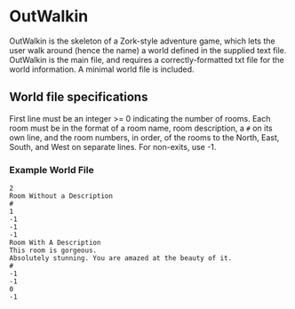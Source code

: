 # OutWalkin

OutWalkin is the skeleton of a Zork-style adventure game, which lets the user walk around (hence the name) a world defined in the supplied text file. OutWalkin is the main file, and requires a correctly-formatted txt file for the world information. A minimal world file is included.

## World file specifications

First line must be an integer >= 0 indicating the number of rooms. Each room must be in the format of a room name, room description, a `#` on its own line, and the room numbers, in order, of the rooms to the North, East, South, and West on separate lines. For non-exits, use -1.

### Example World File
```
2
Room Without a Description
#
1
-1
-1
-1
Room With A Description
This room is gorgeous.
Absolutely stunning. You are amazed at the beauty of it.
#
-1
-1
0
-1
```